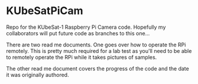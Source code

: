 # KUbeSatPiCam
Repo for the KUbeSat-1 Raspberry Pi Camera code. Hopefully my collaborators will put future code as branches to this one...

There are two read me documents. One goes over how to operate the RPi remotely. This is pretty much required for a lab test as you'll need to be able to remotely operate the RPi while it takes pictures of samples.

The other read me document covers the progress of the code and the date it was originally authored.
